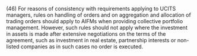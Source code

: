 (46) For reasons of consistency with requirements applying to UCITS managers, rules on handling of orders and on aggregation and allocation of trading orders should apply to AIFMs when providing collective portfolio management. However, such rules should not apply where the investment in assets is made after extensive negotiations on the terms of the agreement, such as investment in real estate, partnership interests or non-listed companies as in such cases no order is executed.